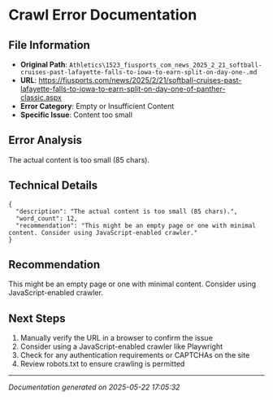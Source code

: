 # Crawl Error Documentation

## File Information
- **Original Path**: `Athletics\1523_fiusports_com_news_2025_2_21_softball-cruises-past-lafayette-falls-to-iowa-to-earn-split-on-day-one-.md`
- **URL**: https://fiusports.com/news/2025/2/21/softball-cruises-past-lafayette-falls-to-iowa-to-earn-split-on-day-one-of-panther-classic.aspx
- **Error Category**: Empty or Insufficient Content
- **Specific Issue**: Content too small

## Error Analysis
The actual content is too small (85 chars).

## Technical Details
```
{
  "description": "The actual content is too small (85 chars).",
  "word_count": 12,
  "recommendation": "This might be an empty page or one with minimal content. Consider using JavaScript-enabled crawler."
}
```

## Recommendation
This might be an empty page or one with minimal content. Consider using JavaScript-enabled crawler.

## Next Steps
1. Manually verify the URL in a browser to confirm the issue
2. Consider using a JavaScript-enabled crawler like Playwright
3. Check for any authentication requirements or CAPTCHAs on the site
4. Review robots.txt to ensure crawling is permitted

---
*Documentation generated on 2025-05-22 17:05:32*
